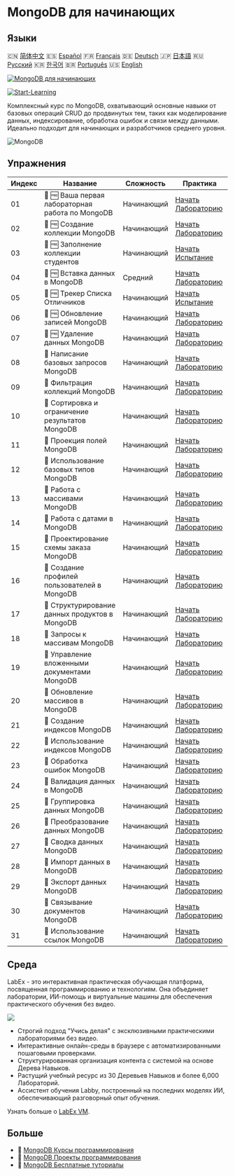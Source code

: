 # MongoDB для начинающих

## Языки

🇨🇳 [简体中文](README_zh.md) 🇪🇸 [Español](README_es.md) 🇫🇷 [Français](README_fr.md) 🇩🇪 [Deutsch](README_de.md) 🇯🇵 [日本語](README_ja.md) 🇷🇺 [Русский](README_ru.md) 🇰🇷 [한국어](README_ko.md) 🇧🇷 [Português](README_pt.md) 🇺🇸 [English](README.md) 

[![MongoDB для начинающих](https://cover-creator.labex.io/mongodb-for-beginners.png?lang=ru)](https://labex.io/ru/courses/mongodb-for-beginners)

[![Start-Learning](https://img.shields.io/badge/Start-Learning-whitesmoke?style=for-the-badge)](https://labex.io/ru/courses/mongodb-for-beginners)

Комплексный курс по MongoDB, охватывающий основные навыки от базовых операций CRUD до продвинутых тем, таких как моделирование данных, индексирование, обработка ошибок и связи между данными. Идеально подходит для начинающих и разработчиков среднего уровня.

![MongoDB](https://img.shields.io/badge/MongoDB-whitesmoke?style=for-the-badge&logo=mongodb)


## Упражнения

|   Индекс | Название                                         | Сложность   | Практика                                                                                                                     |
|----------|--------------------------------------------------|-------------|------------------------------------------------------------------------------------------------------------------------------|
|       01 | 📖 🆓 Ваша первая лабораторная работа по MongoDB | Начинающий  | <a target='_blank' href='https://labex.io/ru/tutorials/mongodb-your-first-mongodb-lab-420660'>Начать Лабораторию</a>         |
|       02 | 📖 🆓 Создание коллекции MongoDB                 | Начинающий  | <a target='_blank' href='https://labex.io/ru/tutorials/mongodb-create-mongodb-collection-420695'>Начать Лабораторию</a>      |
|       03 | 🎯 🆓 Заполнение коллекции студентов             | Начинающий  | <a target='_blank' href='https://labex.io/ru/tutorials/mongodb-populate-the-students-collection-425481'>Начать Испытание</a> |
|       04 | 📖 🆓 Вставка данных в MongoDB                   | Средний     | <a target='_blank' href='https://labex.io/ru/tutorials/mongodb-insert-data-in-mongodb-420696'>Начать Лабораторию</a>         |
|       05 | 🎯 🆓 Трекер Списка Отличников                   | Начинающий  | <a target='_blank' href='https://labex.io/ru/tutorials/mongodb-honor-roll-tracker-425476'>Начать Испытание</a>               |
|       06 | 📖 🆓 Обновление записей MongoDB                 | Начинающий  | <a target='_blank' href='https://labex.io/ru/tutorials/mongodb-update-mongodb-records-420823'>Начать Лабораторию</a>         |
|       07 | 📖 🆓 Удаление данных MongoDB                    | Начинающий  | <a target='_blank' href='https://labex.io/ru/tutorials/mongodb-delete-mongodb-data-420822'>Начать Лабораторию</a>            |
|       08 | 📖  Написание базовых запросов MongoDB           | Начинающий  | <a target='_blank' href='https://labex.io/ru/tutorials/mongodb-write-basic-mongodb-queries-420824'>Начать Лабораторию</a>    |
|       09 | 📖  Фильтрация коллекций MongoDB                 | Начинающий  | <a target='_blank' href='https://labex.io/ru/tutorials/mongodb-filter-mongodb-collections-421806'>Начать Лабораторию</a>     |
|       10 | 📖  Сортировка и ограничение результатов MongoDB | Начинающий  | <a target='_blank' href='https://labex.io/ru/tutorials/mongodb-sort-and-limit-mongodb-results-421807'>Начать Лабораторию</a> |
|       11 | 📖  Проекция полей MongoDB                       | Начинающий  | <a target='_blank' href='https://labex.io/ru/tutorials/mongodb-project-mongodb-fields-422089'>Начать Лабораторию</a>         |
|       12 | 📖  Использование базовых типов MongoDB          | Начинающий  | <a target='_blank' href='https://labex.io/ru/tutorials/mongodb-use-mongodb-basic-types-422097'>Начать Лабораторию</a>        |
|       13 | 📖  Работа с массивами MongoDB                   | Начинающий  | <a target='_blank' href='https://labex.io/ru/tutorials/mongodb-handle-mongodb-arrays-422084'>Начать Лабораторию</a>          |
|       14 | 📖  Работа с датами в MongoDB                    | Начинающий  | <a target='_blank' href='https://labex.io/ru/tutorials/mongodb-work-with-mongodb-dates-422101'>Начать Лабораторию</a>        |
|       15 | 📖  Проектирование схемы заказа MongoDB          | Начинающий  | <a target='_blank' href='https://labex.io/ru/tutorials/mongodb-design-mongodb-order-schema-422080'>Начать Лабораторию</a>    |
|       16 | 📖  Создание профилей пользователей в MongoDB    | Начинающий  | <a target='_blank' href='https://labex.io/ru/tutorials/mongodb-build-mongodb-user-profiles-422077'>Начать Лабораторию</a>    |
|       17 | 📖  Структурирование данных продуктов в MongoDB  | Начинающий  | <a target='_blank' href='https://labex.io/ru/tutorials/mongodb-structure-mongodb-product-data-422092'>Начать Лабораторию</a> |
|       18 | 📖  Запросы к массивам MongoDB                   | Начинающий  | <a target='_blank' href='https://labex.io/ru/tutorials/mongodb-query-mongodb-arrays-422090'>Начать Лабораторию</a>           |
|       19 | 📖  Управление вложенными документами MongoDB    | Начинающий  | <a target='_blank' href='https://labex.io/ru/tutorials/mongodb-manage-mongodb-embedded-docs-422088'>Начать Лабораторию</a>   |
|       20 | 📖  Обновление массивов в MongoDB                | Начинающий  | <a target='_blank' href='https://labex.io/ru/tutorials/mongodb-update-mongodb-arrays-422095'>Начать Лабораторию</a>          |
|       21 | 📖  Создание индексов MongoDB                    | Начинающий  | <a target='_blank' href='https://labex.io/ru/tutorials/mongodb-create-mongodb-indexes-422078'>Начать Лабораторию</a>         |
|       22 | 📖  Использование индексов MongoDB               | Начинающий  | <a target='_blank' href='https://labex.io/ru/tutorials/mongodb-use-mongodb-indexes-422098'>Начать Лабораторию</a>            |
|       23 | 📖  Обработка ошибок MongoDB                     | Начинающий  | <a target='_blank' href='https://labex.io/ru/tutorials/mongodb-handle-mongodb-errors-422085'>Начать Лабораторию</a>          |
|       24 | 📖  Валидация данных в MongoDB                   | Начинающий  | <a target='_blank' href='https://labex.io/ru/tutorials/mongodb-validate-mongodb-data-422100'>Начать Лабораторию</a>          |
|       25 | 📖  Группировка данных MongoDB                   | Начинающий  | <a target='_blank' href='https://labex.io/ru/tutorials/mongodb-group-mongodb-data-422083'>Начать Лабораторию</a>             |
|       26 | 📖  Преобразование данных MongoDB                | Начинающий  | <a target='_blank' href='https://labex.io/ru/tutorials/mongodb-transform-mongodb-data-422094'>Начать Лабораторию</a>         |
|       27 | 📖  Сводка данных MongoDB                        | Начинающий  | <a target='_blank' href='https://labex.io/ru/tutorials/mongodb-summarize-mongodb-data-422093'>Начать Лабораторию</a>         |
|       28 | 📖  Импорт данных в MongoDB                      | Начинающий  | <a target='_blank' href='https://labex.io/ru/tutorials/mongodb-import-mongodb-data-422086'>Начать Лабораторию</a>            |
|       29 | 📖  Экспорт данных MongoDB                       | Начинающий  | <a target='_blank' href='https://labex.io/ru/tutorials/mongodb-export-mongodb-data-422081'>Начать Лабораторию</a>            |
|       30 | 📖  Связывание документов MongoDB                | Начинающий  | <a target='_blank' href='https://labex.io/ru/tutorials/mongodb-link-mongodb-documents-422087'>Начать Лабораторию</a>         |
|       31 | 📖  Использование ссылок MongoDB                 | Начинающий  | <a target='_blank' href='https://labex.io/ru/tutorials/mongodb-use-mongodb-references-422099'>Начать Лабораторию</a>         |

## Среда

LabEx - это интерактивная практическая обучающая платформа, посвященная программированию и технологиям. Она объединяет лаборатории, ИИ-помощь и виртуальные машины для обеспечения практического обучения без видео.

![](https://tutorial-screenshot.getvm.io/images/vm-1725247253.png)

- Строгий подход "Учись делая" с эксклюзивными практическими лабораториями без видео.
- Интерактивные онлайн-среды в браузере с автоматизированными пошаговыми проверками.
- Структурированная организация контента с системой на основе Дерева Навыков.
- Растущий учебный ресурс из 30 Деревьев Навыков и более 6,000 Лабораторий.
- Ассистент обучения Labby, построенный на последних моделях ИИ, обеспечивающий разговорный опыт обучения.

Узнать больше о [LabEx VM](https://support.labex.io/using-labex/virtual-machine).

## Больше

- 🔗 [MongoDB Курсы программирования](https://github.com/labex-labs/awesome-programming-courses)
- 🔗 [MongoDB Проекты программирования](https://github.com/labex-labs/awesome-programming-projects)
- 🔗 [MongoDB Бесплатные туториалы](https://github.com/labex-labs/mongodb-free-tutorials)


